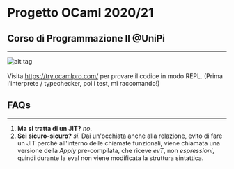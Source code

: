 # Progetto OCaml 2020/21 
## Corso di Programmazione II @UniPi
***
![alt tag](https://img.shields.io/badge/OCaml-NO%20JIT-brightgreen) <br/><br/>
Visita https://try.ocamlpro.com/ per provare il codice in modo REPL.
(Prima l'interprete / typechecker, poi i test, mi raccomando!)

## FAQs
***
1. **Ma si tratta di un JIT?**
_no_. 
2. **Sei __sicuro-sicuro?__**
_si_. 
Dai un'occhiata anche alla relazione, evito di fare un JIT perché all'interno delle chiamate funzionali, viene chiamata una versione della *Apply* pre-compilata, che riceve *evT*, non *espressioni*, quindi durante la eval non viene modificata la struttura sintattica.
